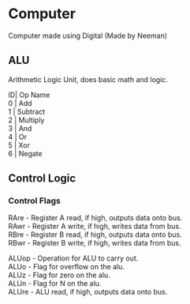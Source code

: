 # Computer
Computer made using Digital (Made by Neeman)

## ALU
Arithmetic Logic Unit, does basic math and logic.  

ID| Op Name  
0 | Add  
1 | Subtract  
2 | Multiply  
3 | And  
4 | Or  
5 | Xor  
6 | Negate

## Control Logic

### Control Flags
RAre - Register A read, if high, outputs data onto bus.  
RAwr - Register A write, if high, writes data from bus.  
RBre - Register B read, if high, outputs data onto bus.   
RBwr - Register B write, if high, writes data from bus.

ALUop - Operation for ALU to carry out.  
ALUo - Flag for overflow on the alu.   
ALUz - Flag for zero on the alu.   
ALUn - Flag for N on the alu.  
ALUre - ALU read, if high, outputs data onto bus.